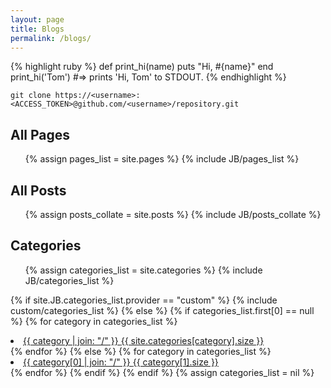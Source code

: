 ```yaml
---
layout: page
title: Blogs
permalink: /blogs/
---
```


{% highlight ruby %}
def print_hi(name)
  puts "Hi, #{name}"
end
print_hi('Tom')
#=> prints 'Hi, Tom' to STDOUT.
{% endhighlight %}

```
git clone https://<username>:<ACCESS_TOKEN>@github.com/<username>/repository.git
```

<h2>All Pages</h2>
<ul>
{% assign pages_list = site.pages %}
{% include JB/pages_list %}
</ul>


<h2> All Posts </h2>
<ul>
{% assign posts_collate = site.posts %}
{% include JB/posts_collate %}  
</ul>


<h2> Categories </h2>
<ul>
  	  {% assign categories_list = site.categories %}  
  	  {% include JB/categories_list %}
</ul>

{% if site.JB.categories_list.provider == "custom" %}
  {% include custom/categories_list %}
{% else %}
  {% if categories_list.first[0] == null %}
    {% for category in categories_list %} 
    	<li><a href="{{ BASE_PATH }}{{ site.JB.categories_path }}#{{ category }}-ref">
    		{{ category | join: "/" }} <span>{{ site.categories[category].size }}</span>
    	</a></li>
    {% endfor %}
  {% else %}
    {% for category in categories_list %} 
    	<li><a href="{{ BASE_PATH }}{{ site.JB.categories_path }}#{{ category[0] }}-ref">
    		{{ category[0] | join: "/" }} <span>{{ category[1].size }}</span>
    	</a></li>
    {% endfor %}
  {% endif %}
{% endif %}
{% assign categories_list = nil %}
